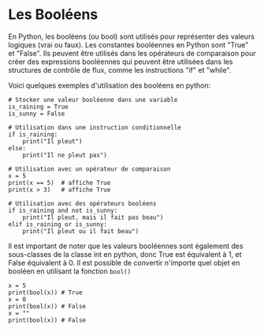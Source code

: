 # Les Booléens
En Python, les booléens (ou bool) sont utilisés pour représenter des valeurs logiques (vrai ou faux). Les constantes booléennes en Python sont "True" et "False". Ils peuvent être utilisés dans les opérateurs de comparaison pour créer des expressions booléennes qui peuvent être utilisées dans les structures de contrôle de flux, comme les instructions "if" et "while".

Voici quelques exemples d'utilisation des booléens en python:
```
# Stocker une valeur booléenne dans une variable
is_raining = True
is_sunny = False

# Utilisation dans une instruction conditionnelle
if is_raining:
    print("Il pleut")
else:
    print("Il ne pleut pas")

# Utilisation avec un opérateur de comparaison
x = 5
print(x == 5)  # affiche True
print(x > 3)   # affiche True

# Utilisation avec des opérateurs booléens
if is_raining and not is_sunny:
    print("Il pleut, mais il fait pas beau")
elif is_raining or is_sunny:
    print("Il pleut ou il fait beau")
```

Il est important de noter que les valeurs booléennes sont également des sous-classes de la classe int en python, donc True est équivalent à 1, et False équivalent à 0. Il est possible de convertir n'importe quel objet en booléen en utilisant la fonction `bool()`
```
x = 5
print(bool(x)) # True
x = 0
print(bool(x)) # False
x = ""
print(bool(x)) # False
```
